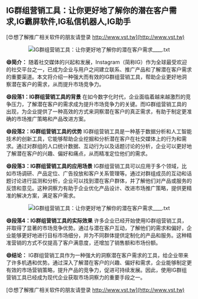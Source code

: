 ## **IG群组营销工具：让你更好地了解你的潜在客户需求,IG霸屏软件,IG私信机器人,IG助手**

[😍想了解推广相关软件的朋友请登录 http://www.vst.tw](http://www.vst.tw)

 <center><img src="https://vst.tw/MP4/tuiguang/png/4.png" alt="IG群组营销工具：让你更好地了解你的潜在客户需求____.txt"></center>

**😄简介：**
随着社交媒体的兴起和发展，Instagram（简称IG）作为全球最受欢迎的社交平台之一，已成为企业与用户之间建立联系、推广产品和了解潜在客户需求的重要渠道。本文将介绍一种强大而有效的IG群组营销工具，帮助企业更好地洞察潜在客户的需求，从而提升市场竞争力。

**😄段落1：IG群组营销工具的背景**
在如今数字化时代，企业面临着越来越激烈的竞争压力，了解潜在客户的需求成为提升市场竞争力的关键。而IG群组营销工具的出现，为企业提供了一种高效的方式来洞察潜在客户的真正需求，有助于制定更准确的市场推广策略和产品改进方案。

**😄段落2：IG群组营销工具的优势**
IG群组营销工具是一种基于数据分析和人工智能技术的创新工具，它能够帮助企业挖掘和分析潜在客户在社交媒体上的行为和需求。通过对群组的人口统计数据、互动行为以及话题讨论的分析，企业可以更好地了解潜在客户的兴趣、偏好和痛点，从而精准定位他们的需求。

**😄段落3：IG群组营销工具的应用场景**
IG群组营销工具可以应用于多个领域，比如市场调研、产品定位、广告投放和客户关系管理等。通过对群组成员的互动和话题讨论进行监测和分析，企业可以找到潜在客户群体，并了解他们对产品或服务的反馈和意见。这种洞察力有助于企业优化产品设计、改进市场推广策略，提供更精准的解决方案，满足客户需求。

 <center><img src="https://vst.tw/MP4/tuiguang/png/1.png" alt="IG群组营销工具：让你更好地了解你的潜在客户需求____.txt"></center>

**😄段落4：IG群组营销工具的实际效果**
许多企业已经开始使用IG群组营销工具，并取得了显著的市场竞争优势。通过与潜在客户互动，了解他们的需求和偏好，企业能够更好地进行目标市场细分，并为不同群体提供定制化的产品和服务。这种精准营销的方式不仅提高了客户满意度，还增加了销售额和市场份额。

**😄结论：**
IG群组营销工具作为一种强大的洞察潜在客户需求的工具，给企业带来了许多机遇和优势。通过深入了解潜在客户的兴趣、偏好和需求，企业能够制定更有效的市场营销策略，提升产品的竞争力，促进可持续发展。因此，使用IG群组营销工具已经成为现代企业获取市场洞察力的重要手段之一。

[😍想了解推广相关软件的朋友请登录 http://www.vst.tw](http://www.vst.tw)



